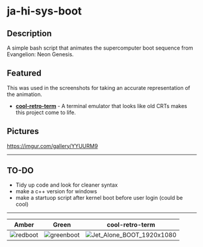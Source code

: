 # ja-hi-sys-boot


## Description
A simple bash script that animates the supercomputer boot sequence from Evangelion: Neon Genesis.


## Featured
This was used in the screenshots for taking an accurate representation of the animation.
- __[cool-retro-term](https://github.com/Swordfish90/cool-retro-term/)__ - A terminal emulator that looks like old CRTs makes this project come to life.
## Pictures
https://imgur.com/gallery/YYUURM9

---

## TO-DO
- Tidy up code and look for cleaner syntax
- make a c++ version for windows
- make a startuop script after kernel boot before user login (could be cool)

---

| Amber | Green | cool-retro-term |
|---|---|---|
|![redboot](https://user-images.githubusercontent.com/54751617/128146068-dc3042cf-e208-4d8a-add1-f1c55501cee0.jpg)|![greenboot](https://user-images.githubusercontent.com/54751617/128146070-5b095ed3-dee7-4e05-9523-73e4b0da5746.gif)|![Jet_Alone_BOOT_1920x1080](https://user-images.githubusercontent.com/54751617/128146737-b0924832-6cc8-4b25-b988-88514c1ee81a.png)|

